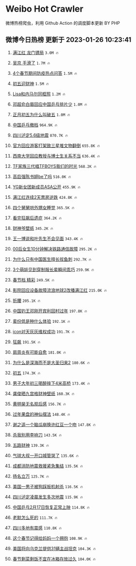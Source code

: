 # Weibo Hot Crawler 



微博热榜爬虫，利用 Github Action 的调度脚本更新 BY PHP 


## 微博今日热榜 更新于 2023-01-26 10:23:41 
1. [满江红 龙门镖局](https://s.weibo.com/weibo?q=%E6%BB%A1%E6%B1%9F%E7%BA%A2%20%E9%BE%99%E9%97%A8%E9%95%96%E5%B1%80&t=31&band_rank=1&Refer=top) `3.0M 🔥` 

1. [吴京 手滑了](https://s.weibo.com/weibo?q=%E5%90%B4%E4%BA%AC%20%E6%89%8B%E6%BB%91%E4%BA%86&t=31&band_rank=2&Refer=top) `1.7M 🔥` 

1. [4个春节期间防疫热点问答](https://s.weibo.com/weibo?q=%234%E4%B8%AA%E6%98%A5%E8%8A%82%E6%9C%9F%E9%97%B4%E9%98%B2%E7%96%AB%E7%83%AD%E7%82%B9%E9%97%AE%E7%AD%94%23&t=31&band_rank=3&Refer=top) `1.5M 🔥` 

1. [初五迎财神](https://s.weibo.com/weibo?q=%23%E5%88%9D%E4%BA%94%E8%BF%8E%E8%B4%A2%E7%A5%9E%23&t=31&band_rank=4&Refer=top) `1.5M 🔥` 

1. [Lisa和内马尔同框照](https://s.weibo.com/weibo?q=%23Lisa%E5%92%8C%E5%86%85%E9%A9%AC%E5%B0%94%E5%90%8C%E6%A1%86%E7%85%A7%23&t=31&band_rank=5&Refer=top) `1.2M 🔥` 

1. [邓超俞白眉回应中国乒乓排片少](https://s.weibo.com/weibo?q=%23%E9%82%93%E8%B6%85%E4%BF%9E%E7%99%BD%E7%9C%89%E5%9B%9E%E5%BA%94%E4%B8%AD%E5%9B%BD%E4%B9%92%E4%B9%93%E6%8E%92%E7%89%87%E5%B0%91%23&t=31&band_rank=6&Refer=top) `1.0M 🔥` 

1. [正月初五为什么叫破五](https://s.weibo.com/weibo?q=%23%E6%AD%A3%E6%9C%88%E5%88%9D%E4%BA%94%E4%B8%BA%E4%BB%80%E4%B9%88%E5%8F%AB%E7%A0%B4%E4%BA%94%23&t=31&band_rank=7&Refer=top) `1.0M 🔥` 

1. [中国乒乓撤档](https://s.weibo.com/weibo?q=%23%E4%B8%AD%E5%9B%BD%E4%B9%92%E4%B9%93%E6%92%A4%E6%A1%A3%23&t=31&band_rank=8&Refer=top) `964.9K 🔥` 

1. [四川泸定5.6级地震](https://s.weibo.com/weibo?q=%23%E5%9B%9B%E5%B7%9D%E6%B3%B8%E5%AE%9A5.6%E7%BA%A7%E5%9C%B0%E9%9C%87%23&t=31&band_rank=9&Refer=top) `870.7K 🔥` 

1. [官方回应游客打架致三星堆文物翻倒](https://s.weibo.com/weibo?q=%23%E5%AE%98%E6%96%B9%E5%9B%9E%E5%BA%94%E6%B8%B8%E5%AE%A2%E6%89%93%E6%9E%B6%E8%87%B4%E4%B8%89%E6%98%9F%E5%A0%86%E6%96%87%E7%89%A9%E7%BF%BB%E5%80%92%23&t=31&band_rank=10&Refer=top) `655.8K 🔥` 

1. [西南大学回应教授与博士生关系不当](https://s.weibo.com/weibo?q=%23%E8%A5%BF%E5%8D%97%E5%A4%A7%E5%AD%A6%E5%9B%9E%E5%BA%94%E6%95%99%E6%8E%88%E4%B8%8E%E5%8D%9A%E5%A3%AB%E7%94%9F%E5%85%B3%E7%B3%BB%E4%B8%8D%E5%BD%93%23&t=31&band_rank=11&Refer=top) `636.4K 🔥` 

1. [TF家族三代唱TFBOYS我们的时光](https://s.weibo.com/weibo?q=%23TF%E5%AE%B6%E6%97%8F%E4%B8%89%E4%BB%A3%E5%94%B1TFBOYS%E6%88%91%E4%BB%AC%E7%9A%84%E6%97%B6%E5%85%89%23&t=31&band_rank=12&Refer=top) `568.2K 🔥` 

1. [高启强陈书婷be了吗](https://s.weibo.com/weibo?q=%23%E9%AB%98%E5%90%AF%E5%BC%BA%E9%99%88%E4%B9%A6%E5%A9%B7be%E4%BA%86%E5%90%97%23&t=31&band_rank=13&Refer=top) `516.0K 🔥` 

1. [YG新女团新成员ASA公开](https://s.weibo.com/weibo?q=%23YG%E6%96%B0%E5%A5%B3%E5%9B%A2%E6%96%B0%E6%88%90%E5%91%98ASA%E5%85%AC%E5%BC%80%23&t=31&band_rank=14&Refer=top) `455.9K 🔥` 

1. [满江红连续2天票房逆跌](https://s.weibo.com/weibo?q=%23%E6%BB%A1%E6%B1%9F%E7%BA%A2%E8%BF%9E%E7%BB%AD2%E5%A4%A9%E7%A5%A8%E6%88%BF%E9%80%86%E8%B7%8C%23&t=31&band_rank=15&Refer=top) `424.8K 🔥` 

1. [四个舅舅哄外甥女睡觉](https://s.weibo.com/weibo?q=%23%E5%9B%9B%E4%B8%AA%E8%88%85%E8%88%85%E5%93%84%E5%A4%96%E7%94%A5%E5%A5%B3%E7%9D%A1%E8%A7%89%23&t=31&band_rank=16&Refer=top) `365.5K 🔥` 

1. [看完狂飙后遗症](https://s.weibo.com/weibo?q=%23%E7%9C%8B%E5%AE%8C%E7%8B%82%E9%A3%99%E5%90%8E%E9%81%97%E7%97%87%23&t=31&band_rank=17&Refer=top) `364.2K 🔥` 

1. [财神爷壁纸](https://s.weibo.com/weibo?q=%E8%B4%A2%E7%A5%9E%E7%88%B7%E5%A3%81%E7%BA%B8&t=31&band_rank=18&Refer=top) `345.2K 🔥` 

1. [王一博说和叶先生不会见面](https://s.weibo.com/weibo?q=%23%E7%8E%8B%E4%B8%80%E5%8D%9A%E8%AF%B4%E5%92%8C%E5%8F%B6%E5%85%88%E7%94%9F%E4%B8%8D%E4%BC%9A%E8%A7%81%E9%9D%A2%23&t=31&band_rank=19&Refer=top) `343.4K 🔥` 

1. [00后女生10分钟解决铁路通信故障](https://s.weibo.com/weibo?q=%2300%E5%90%8E%E5%A5%B3%E7%94%9F10%E5%88%86%E9%92%9F%E8%A7%A3%E5%86%B3%E9%93%81%E8%B7%AF%E9%80%9A%E4%BF%A1%E6%95%85%E9%9A%9C%23&t=31&band_rank=20&Refer=top) `295.2K 🔥` 

1. [为什么只有中国医生擅长拔鱼刺](https://s.weibo.com/weibo?q=%23%E4%B8%BA%E4%BB%80%E4%B9%88%E5%8F%AA%E6%9C%89%E4%B8%AD%E5%9B%BD%E5%8C%BB%E7%94%9F%E6%93%85%E9%95%BF%E6%8B%94%E9%B1%BC%E5%88%BA%23&t=31&band_rank=21&Refer=top) `292.7K 🔥` 

1. [3个萌娃见到穿制服长辈瞬间乖巧](https://s.weibo.com/weibo?q=%233%E4%B8%AA%E8%90%8C%E5%A8%83%E8%A7%81%E5%88%B0%E7%A9%BF%E5%88%B6%E6%9C%8D%E9%95%BF%E8%BE%88%E7%9E%AC%E9%97%B4%E4%B9%96%E5%B7%A7%23&t=31&band_rank=22&Refer=top) `259.9K 🔥` 

1. [春节档 精彩](https://s.weibo.com/weibo?q=%E6%98%A5%E8%8A%82%E6%A1%A3%20%E7%B2%BE%E5%BD%A9&t=31&band_rank=23&Refer=top) `249.5K 🔥` 

1. [影院回应设备故障流浪地球2改播满江红](https://s.weibo.com/weibo?q=%23%E5%BD%B1%E9%99%A2%E5%9B%9E%E5%BA%94%E8%AE%BE%E5%A4%87%E6%95%85%E9%9A%9C%E6%B5%81%E6%B5%AA%E5%9C%B0%E7%90%832%E6%94%B9%E6%92%AD%E6%BB%A1%E6%B1%9F%E7%BA%A2%23&t=31&band_rank=24&Refer=top) `215.0K 🔥` 

1. [折腰](https://s.weibo.com/weibo?q=%E6%8A%98%E8%85%B0&t=31&band_rank=25&Refer=top) `205.1K 🔥` 

1. [中国钓王邓刚开宾利回村过年](https://s.weibo.com/weibo?q=%23%E4%B8%AD%E5%9B%BD%E9%92%93%E7%8E%8B%E9%82%93%E5%88%9A%E5%BC%80%E5%AE%BE%E5%88%A9%E5%9B%9E%E6%9D%91%E8%BF%87%E5%B9%B4%23&t=31&band_rank=26&Refer=top) `197.8K 🔥` 

1. [辈份低是种什么体验](https://s.weibo.com/weibo?q=%23%E8%BE%88%E4%BB%BD%E4%BD%8E%E6%98%AF%E7%A7%8D%E4%BB%80%E4%B9%88%E4%BD%93%E9%AA%8C%23&t=31&band_rank=27&Refer=top) `192.1K 🔥` 

1. [icon对天灰灰维权成功](https://s.weibo.com/weibo?q=%23icon%E5%AF%B9%E5%A4%A9%E7%81%B0%E7%81%B0%E7%BB%B4%E6%9D%83%E6%88%90%E5%8A%9F%23&t=31&band_rank=28&Refer=top) `191.7K 🔥` 

1. [狂飙](https://s.weibo.com/weibo?q=%E7%8B%82%E9%A3%99&t=31&band_rank=29&Refer=top) `191.5K 🔥` 

1. [肩周炎有可能自愈](https://s.weibo.com/weibo?q=%23%E8%82%A9%E5%91%A8%E7%82%8E%E6%9C%89%E5%8F%AF%E8%83%BD%E8%87%AA%E6%84%88%23&t=31&band_rank=30&Refer=top) `181.0K 🔥` 

1. [为什么是深海而不是大圣归来2](https://s.weibo.com/weibo?q=%23%E4%B8%BA%E4%BB%80%E4%B9%88%E6%98%AF%E6%B7%B1%E6%B5%B7%E8%80%8C%E4%B8%8D%E6%98%AF%E5%A4%A7%E5%9C%A3%E5%BD%92%E6%9D%A52%23&t=31&band_rank=31&Refer=top) `180.6K 🔥` 

1. [初五](https://s.weibo.com/weibo?q=%23%E5%88%9D%E4%BA%94%23&t=31&band_rank=32&Refer=top) `174.3K 🔥` 

1. [男子大年初三喝醉摔下4米高桥](https://s.weibo.com/weibo?q=%23%E7%94%B7%E5%AD%90%E5%A4%A7%E5%B9%B4%E5%88%9D%E4%B8%89%E5%96%9D%E9%86%89%E6%91%94%E4%B8%8B4%E7%B1%B3%E9%AB%98%E6%A1%A5%23&t=31&band_rank=33&Refer=top) `173.4K 🔥` 

1. [龚俊晒九宫格财神壁纸](https://s.weibo.com/weibo?q=%23%E9%BE%9A%E4%BF%8A%E6%99%92%E4%B9%9D%E5%AE%AB%E6%A0%BC%E8%B4%A2%E7%A5%9E%E5%A3%81%E7%BA%B8%23&t=31&band_rank=34&Refer=top) `160.3K 🔥` 

1. [黄明昊无名观后感](https://s.weibo.com/weibo?q=%23%E9%BB%84%E6%98%8E%E6%98%8A%E6%97%A0%E5%90%8D%E8%A7%82%E5%90%8E%E6%84%9F%23&t=31&band_rank=35&Refer=top) `156.7K 🔥` 

1. [过年果盘的神仙摆法](https://s.weibo.com/weibo?q=%23%E8%BF%87%E5%B9%B4%E6%9E%9C%E7%9B%98%E7%9A%84%E7%A5%9E%E4%BB%99%E6%91%86%E6%B3%95%23&t=31&band_rank=36&Refer=top) `148.4K 🔥` 

1. [谢之遥一个脑瓜崩换许红豆一个吻](https://s.weibo.com/weibo?q=%23%E8%B0%A2%E4%B9%8B%E9%81%A5%E4%B8%80%E4%B8%AA%E8%84%91%E7%93%9C%E5%B4%A9%E6%8D%A2%E8%AE%B8%E7%BA%A2%E8%B1%86%E4%B8%80%E4%B8%AA%E5%90%BB%23&t=31&band_rank=37&Refer=top) `147.8K 🔥` 

1. [杀我别用李响刀](https://s.weibo.com/weibo?q=%E6%9D%80%E6%88%91%E5%88%AB%E7%94%A8%E6%9D%8E%E5%93%8D%E5%88%80&t=31&band_rank=38&Refer=top) `143.5K 🔥` 

1. [五路财神](https://s.weibo.com/weibo?q=%E4%BA%94%E8%B7%AF%E8%B4%A2%E7%A5%9E&t=31&band_rank=39&Refer=top) `139.3K 🔥` 

1. [气球大叔一开口城管哭了](https://s.weibo.com/weibo?q=%23%E6%B0%94%E7%90%83%E5%A4%A7%E5%8F%94%E4%B8%80%E5%BC%80%E5%8F%A3%E5%9F%8E%E7%AE%A1%E5%93%AD%E4%BA%86%23&t=31&band_rank=40&Refer=top) `135.6K 🔥` 

1. [成都消防地震救援紧急集结](https://s.weibo.com/weibo?q=%23%E6%88%90%E9%83%BD%E6%B6%88%E9%98%B2%E5%9C%B0%E9%9C%87%E6%95%91%E6%8F%B4%E7%B4%A7%E6%80%A5%E9%9B%86%E7%BB%93%23&t=31&band_rank=41&Refer=top) `135.5K 🔥` 

1. [扬名立万](https://s.weibo.com/weibo?q=%E6%89%AC%E5%90%8D%E7%AB%8B%E4%B8%87&t=31&band_rank=42&Refer=top) `125.7K 🔥` 

1. [美国一男子被狗踩扳机射杀](https://s.weibo.com/weibo?q=%23%E7%BE%8E%E5%9B%BD%E4%B8%80%E7%94%B7%E5%AD%90%E8%A2%AB%E7%8B%97%E8%B8%A9%E6%89%B3%E6%9C%BA%E5%B0%84%E6%9D%80%23&t=31&band_rank=43&Refer=top) `116.5K 🔥` 

1. [四川泸定凌晨发生多次地震](https://s.weibo.com/weibo?q=%23%E5%9B%9B%E5%B7%9D%E6%B3%B8%E5%AE%9A%E5%87%8C%E6%99%A8%E5%8F%91%E7%94%9F%E5%A4%9A%E6%AC%A1%E5%9C%B0%E9%9C%87%23&t=31&band_rank=44&Refer=top) `115.9K 🔥` 

1. [中国乒乓2月17日恢复正常上映](https://s.weibo.com/weibo?q=%23%E4%B8%AD%E5%9B%BD%E4%B9%92%E4%B9%932%E6%9C%8817%E6%97%A5%E6%81%A2%E5%A4%8D%E6%AD%A3%E5%B8%B8%E4%B8%8A%E6%98%A0%23&t=31&band_rank=45&Refer=top) `114.8K 🔥` 

1. [老默怎么死的](https://s.weibo.com/weibo?q=%E8%80%81%E9%BB%98%E6%80%8E%E4%B9%88%E6%AD%BB%E7%9A%84&t=31&band_rank=46&Refer=top) `111.7K 🔥` 

1. [四川多地有震感](https://s.weibo.com/weibo?q=%23%E5%9B%9B%E5%B7%9D%E5%A4%9A%E5%9C%B0%E6%9C%89%E9%9C%87%E6%84%9F%23&t=31&band_rank=47&Refer=top) `110.8K 🔥` 

1. [这个春节记得给妈妈一个拥抱](https://s.weibo.com/weibo?q=%23%E8%BF%99%E4%B8%AA%E6%98%A5%E8%8A%82%E8%AE%B0%E5%BE%97%E7%BB%99%E5%A6%88%E5%A6%88%E4%B8%80%E4%B8%AA%E6%8B%A5%E6%8A%B1%23&t=31&band_rank=48&Refer=top) `108.9K 🔥` 

1. [美国将向乌克兰提供31辆主战坦克](https://s.weibo.com/weibo?q=%23%E7%BE%8E%E5%9B%BD%E5%B0%86%E5%90%91%E4%B9%8C%E5%85%8B%E5%85%B0%E6%8F%90%E4%BE%9B31%E8%BE%86%E4%B8%BB%E6%88%98%E5%9D%A6%E5%85%8B%23&t=31&band_rank=49&Refer=top) `104.3K 🔥` 

1. [春节剩菜剩饭不宜在冰箱存放过久](https://s.weibo.com/weibo?q=%23%E6%98%A5%E8%8A%82%E5%89%A9%E8%8F%9C%E5%89%A9%E9%A5%AD%E4%B8%8D%E5%AE%9C%E5%9C%A8%E5%86%B0%E7%AE%B1%E5%AD%98%E6%94%BE%E8%BF%87%E4%B9%85%23&t=31&band_rank=50&Refer=top) `104.0K 🔥` 

